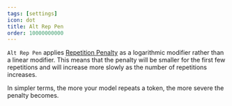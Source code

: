 ```yaml
---
tags: [settings]
icon: dot
title: Alt Rep Pen
order: 10000000000
---
```

`Alt Rep Pen` applies [Repetition Penalty](https://alpindale.github.io/pygmalion-docs/settings/repetition_penalty) as a logarithmic modifier rather than a linear modifier. This means that the penalty will be smaller for the first few repetitions and will increase more slowly as the number of repetitions increases. 

In simpler terms, the more your model repeats a token, the more severe the penalty becomes.
